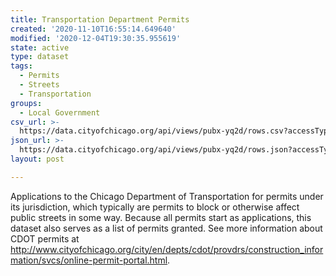 ```yaml
---
title: Transportation Department Permits
created: '2020-11-10T16:55:14.649640'
modified: '2020-12-04T19:30:35.955619'
state: active
type: dataset
tags:
  - Permits
  - Streets
  - Transportation
groups:
  - Local Government
csv_url: >-
  https://data.cityofchicago.org/api/views/pubx-yq2d/rows.csv?accessType=DOWNLOAD
json_url: >-
  https://data.cityofchicago.org/api/views/pubx-yq2d/rows.json?accessType=DOWNLOAD
layout: post

---
```

Applications to the Chicago Department of Transportation for permits under its jurisdiction, which typically are permits to block or otherwise affect public streets in some way.  Because all permits start as applications, this dataset also serves as a list of permits granted.  See more information about CDOT permits at http://www.cityofchicago.org/city/en/depts/cdot/provdrs/construction_information/svcs/online-permit-portal.html.
